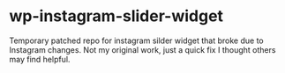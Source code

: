 # wp-instagram-slider-widget
Temporary patched repo for instagram silder widget that broke due to Instagram changes. Not my original work, just a quick fix I thought others may find helpful.
